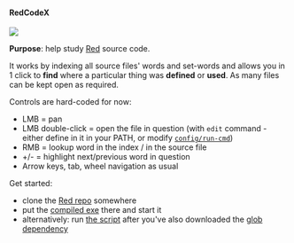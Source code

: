 #### RedCodeX

![](https://i.gyazo.com/9db30cad1e6ceb7b3248b5df6be59881.gif)

**Purpose**: help study [Red](https://www.red-lang.org) source code.

It works by indexing all source files' words and set-words and allows you in 1 click to **find** where a particular thing was **defined** or **used**.
As many files can be kept open as required.

Controls are hard-coded for now:
- LMB = pan
- LMB double-click = open the file in question (with `edit` command - either define in it in your PATH, or modify [`config/run-cmd`](https://gitlab.com/hiiamboris/red-codex/blob/master/redcodex.red#L68))
- RMB = lookup word in the index / in the source file
- +/- = highlight next/previous word in question
- Arrow keys, tab, wheel navigation as usual

Get started:
- clone the [Red repo](https://github.com/red/red/) somewhere
- put the [compiled exe](https://gitlab.com/hiiamboris/red-codex/raw/master/redcodex.exe) there and start it
- alternatively: run [the script](https://gitlab.com/hiiamboris/red-codex/raw/master/redcodex.red) after you've also downloaded the [glob dependency](https://gitlab.com/hiiamboris/red-junk/raw/master/glob/glob.red)
